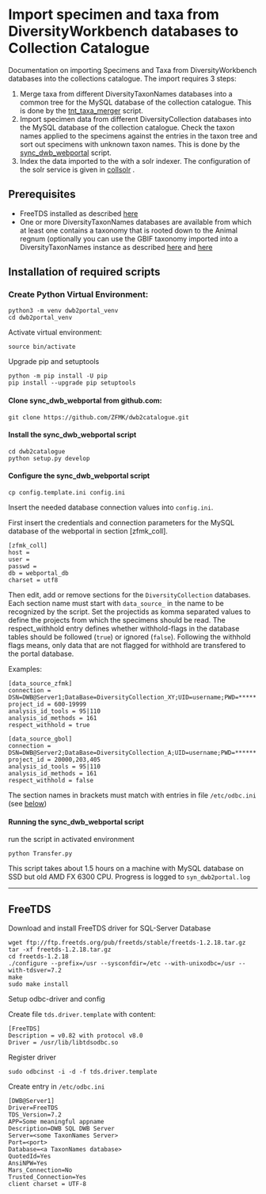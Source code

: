 # Import specimen and taxa from DiversityWorkbench databases to Collection Catalogue

Documentation on importing Specimens and Taxa from DiversityWorkbench databases into the collections catalogue. The import requires 3 steps:


1. Merge taxa from different DiversityTaxonNames databases into a common tree for the MySQL database of the collection catalogue. This is done by the [tnt_taxa_merger](https://github.com/ZFMK/tnt_taxa_merger) script.
2. Import specimen data from different DiversityCollection databases into the MySQL database of the collection catalogue. Check the taxon names applied to the specimens against the entries in the taxon tree and sort out specimens with unknown taxon names. This is done by the [sync_dwb_webportal](https://github.com/ZFMK/dwb2portal) script.
3. Index the data imported to the with a solr indexer. The configuration of the solr service is given in [collsolr](https://github.com/ZFMK/collsolr) .


## Prerequisites

- FreeTDS installed as described [here](https://github.com/ZFMK/dwb2catalogue/blob/main/README.md#freetds) 
- One or more DiversityTaxonNames databases are available from which at least one contains a taxonomy that is rooted down to the Animal regnum (optionally you can use the GBIF taxonomy imported into a DiversityTaxonNames instance as described [here](https://github.com/ZFMK/gbif2mysql) and [here](https://github.com/ZFMK/gbif2tnt)


## Installation of required scripts

### Create Python Virtual Environment:

    python3 -m venv dwb2portal_venv
    cd dwb2portal_venv


Activate virtual environment:

    source bin/activate

Upgrade pip and setuptools

    python -m pip install -U pip
    pip install --upgrade pip setuptools




#### Clone sync_dwb_webportal from github.com: 

    git clone https://github.com/ZFMK/dwb2catalogue.git

#### Install the sync_dwb_webportal script

    cd dwb2catalogue
    python setup.py develop


#### Configure the sync_dwb_webportal script

    cp config.template.ini config.ini

Insert the needed database connection values into `config.ini`.

First insert the credentials and connection parameters for the MySQL database of the webportal in section [zfmk_coll].


    [zfmk_coll]
    host = 
    user = 
    passwd = 
    db = webportal_db
    charset = utf8


Then edit, add or remove sections for the `DiversityCollection` databases. Each section name must start with `data_source_` in the name to be recognized by the script. Set the projectids as komma separated values to define the projects from which the specimens should be read. The respect_withhold entry defines whether withhold-flags in the database tables should be followed (`true`) or ignored (`false`). Following the withhold flags means, only data that are not flagged for withhold are transfered to the portal database.

Examples:

    [data_source_zfmk]
    connection = DSN=DWB@Server1;DataBase=DiversityCollection_XY;UID=username;PWD=*****
    project_id = 600-19999
    analysis_id_tools = 95|110
    analysis_id_methods = 161
    respect_withhold = true

    [data_source_gbol]
    connection = DSN=DWB@Server2;DataBase=DiversityCollection_A;UID=username;PWD=******
    project_id = 20000,203,405
    analysis_id_tools = 95|110
    analysis_id_methods = 161
    respect_withhold = false

The section names in brackets must match with entries in file `/etc/odbc.ini` (see [below](https://github.com/ZFMK/dwb2catalogue/blob/main/README.md#freetds))


#### Running the sync_dwb_webportal script

run the script in activated environment

    python Transfer.py

This script takes about 1.5 hours on a machine with MySQL database on SSD but old AMD FX 6300 CPU. Progress is logged to `syn_dwb2portal.log`



----

## FreeTDS

Download and install FreeTDS driver for SQL-Server Database

    wget ftp://ftp.freetds.org/pub/freetds/stable/freetds-1.2.18.tar.gz
    tar -xf freetds-1.2.18.tar.gz
    cd freetds-1.2.18
    ./configure --prefix=/usr --sysconfdir=/etc --with-unixodbc=/usr --with-tdsver=7.2
    make
    sudo make install

Setup odbc-driver and config

Create file `tds.driver.template` with content:

    [FreeTDS]
    Description = v0.82 with protocol v8.0
    Driver = /usr/lib/libtdsodbc.so


Register driver

    sudo odbcinst -i -d -f tds.driver.template

Create entry in `/etc/odbc.ini` 

    [DWB@Server1] 
    Driver=FreeTDS
    TDS_Version=7.2
    APP=Some meaningful appname
    Description=DWB SQL DWB Server
    Server=<some TaxonNames Server>
    Port=<port>
    Database=<a TaxonNames database>
    QuotedId=Yes
    AnsiNPW=Yes
    Mars_Connection=No
    Trusted_Connection=Yes
    client charset = UTF-8






